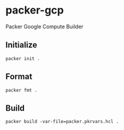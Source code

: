 # packer-gcp

Packer Google Compute Builder

## Initialize

```
packer init .
```

## Format

```
packer fmt .
```

## Build

```
packer build -var-file=packer.pkrvars.hcl .
```
